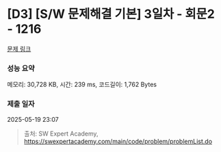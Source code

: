 # [D3] [S/W 문제해결 기본] 3일차 - 회문2 - 1216 

[문제 링크](https://swexpertacademy.com/main/code/problem/problemDetail.do?contestProbId=AV14Rq5aABUCFAYi) 

### 성능 요약

메모리: 30,728 KB, 시간: 239 ms, 코드길이: 1,762 Bytes

### 제출 일자

2025-05-19 23:07



> 출처: SW Expert Academy, https://swexpertacademy.com/main/code/problem/problemList.do